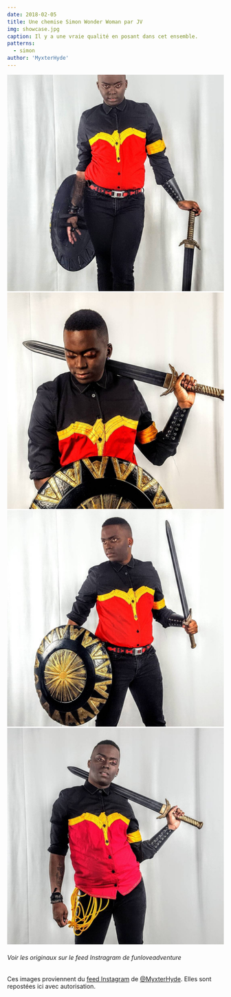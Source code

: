 ```yaml
---
date: 2018-02-05
title: Une chemise Simon Wonder Woman par JV
img: showcase.jpg
caption: Il y a une vraie qualité en posant dans cet ensemble.
patterns:
  - simon
author: 'MyxterHyde'
---
```


![Une autre vue](view2.jpg) ![Une autre vue](view3.jpg) ![Une autre vue](view4.jpg) ![Une autre vue](view5.jpg)

<Note>

###### Voir les originaux sur le feed Instragram de funloveadventure

Ces images proviennent du 
[feed Instagram](https://www.instagram.com/myxterhyde/)
de [@MyxterHyde](/users/MyxterHyde).
Elles sont repostées ici avec autorisation.

</Note>



